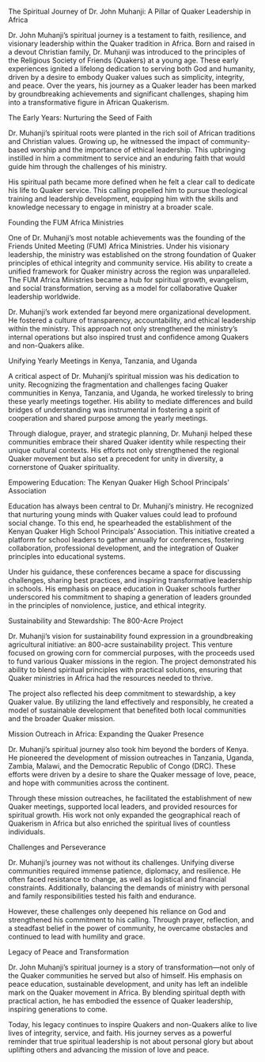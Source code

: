 The Spiritual Journey of Dr. John Muhanji: A Pillar of Quaker Leadership in Africa

Dr. John Muhanji’s spiritual journey is a testament to faith, resilience, and visionary leadership within the Quaker tradition in Africa. Born and raised in a devout Christian family, Dr. Muhanji was introduced to the principles of the Religious Society of Friends (Quakers) at a young age. These early experiences ignited a lifelong dedication to serving both God and humanity, driven by a desire to embody Quaker values such as simplicity, integrity, and peace. Over the years, his journey as a Quaker leader has been marked by groundbreaking achievements and significant challenges, shaping him into a transformative figure in African Quakerism.

The Early Years: Nurturing the Seed of Faith

Dr. Muhanji’s spiritual roots were planted in the rich soil of African traditions and Christian values. Growing up, he witnessed the impact of community-based worship and the importance of ethical leadership. This upbringing instilled in him a commitment to service and an enduring faith that would guide him through the challenges of his ministry.

His spiritual path became more defined when he felt a clear call to dedicate his life to Quaker service. This calling propelled him to pursue theological training and leadership development, equipping him with the skills and knowledge necessary to engage in ministry at a broader scale.

Founding the FUM Africa Ministries

One of Dr. Muhanji’s most notable achievements was the founding of the Friends United Meeting (FUM) Africa Ministries. Under his visionary leadership, the ministry was established on the strong foundation of Quaker principles of ethical integrity and community service. His ability to create a unified framework for Quaker ministry across the region was unparalleled. The FUM Africa Ministries became a hub for spiritual growth, evangelism, and social transformation, serving as a model for collaborative Quaker leadership worldwide.

Dr. Muhanji’s work extended far beyond mere organizational development. He fostered a culture of transparency, accountability, and ethical leadership within the ministry. This approach not only strengthened the ministry’s internal operations but also inspired trust and confidence among Quakers and non-Quakers alike.

Unifying Yearly Meetings in Kenya, Tanzania, and Uganda

A critical aspect of Dr. Muhanji’s spiritual mission was his dedication to unity. Recognizing the fragmentation and challenges facing Quaker communities in Kenya, Tanzania, and Uganda, he worked tirelessly to bring these yearly meetings together. His ability to mediate differences and build bridges of understanding was instrumental in fostering a spirit of cooperation and shared purpose among the yearly meetings.

Through dialogue, prayer, and strategic planning, Dr. Muhanji helped these communities embrace their shared Quaker identity while respecting their unique cultural contexts. His efforts not only strengthened the regional Quaker movement but also set a precedent for unity in diversity, a cornerstone of Quaker spirituality.

Empowering Education: The Kenyan Quaker High School Principals’ Association

Education has always been central to Dr. Muhanji’s ministry. He recognized that nurturing young minds with Quaker values could lead to profound social change. To this end, he spearheaded the establishment of the Kenyan Quaker High School Principals’ Association. This initiative created a platform for school leaders to gather annually for conferences, fostering collaboration, professional development, and the integration of Quaker principles into educational systems.

Under his guidance, these conferences became a space for discussing challenges, sharing best practices, and inspiring transformative leadership in schools. His emphasis on peace education in Quaker schools further underscored his commitment to shaping a generation of leaders grounded in the principles of nonviolence, justice, and ethical integrity.

Sustainability and Stewardship: The 800-Acre Project

Dr. Muhanji’s vision for sustainability found expression in a groundbreaking agricultural initiative: an 800-acre sustainability project. This venture focused on growing corn for commercial purposes, with the proceeds used to fund various Quaker missions in the region. The project demonstrated his ability to blend spiritual principles with practical solutions, ensuring that Quaker ministries in Africa had the resources needed to thrive.

The project also reflected his deep commitment to stewardship, a key Quaker value. By utilizing the land effectively and responsibly, he created a model of sustainable development that benefited both local communities and the broader Quaker mission.

Mission Outreach in Africa: Expanding the Quaker Presence

Dr. Muhanji’s spiritual journey also took him beyond the borders of Kenya. He pioneered the development of mission outreaches in Tanzania, Uganda, Zambia, Malawi, and the Democratic Republic of Congo (DRC). These efforts were driven by a desire to share the Quaker message of love, peace, and hope with communities across the continent.

Through these mission outreaches, he facilitated the establishment of new Quaker meetings, supported local leaders, and provided resources for spiritual growth. His work not only expanded the geographical reach of Quakerism in Africa but also enriched the spiritual lives of countless individuals.

Challenges and Perseverance

Dr. Muhanji’s journey was not without its challenges. Unifying diverse communities required immense patience, diplomacy, and resilience. He often faced resistance to change, as well as logistical and financial constraints. Additionally, balancing the demands of ministry with personal and family responsibilities tested his faith and endurance.

However, these challenges only deepened his reliance on God and strengthened his commitment to his calling. Through prayer, reflection, and a steadfast belief in the power of community, he overcame obstacles and continued to lead with humility and grace.

Legacy of Peace and Transformation

Dr. John Muhanji’s spiritual journey is a story of transformation—not only of the Quaker communities he served but also of himself. His emphasis on peace education, sustainable development, and unity has left an indelible mark on the Quaker movement in Africa. By blending spiritual depth with practical action, he has embodied the essence of Quaker leadership, inspiring generations to come.

Today, his legacy continues to inspire Quakers and non-Quakers alike to live lives of integrity, service, and faith. His journey serves as a powerful reminder that true spiritual leadership is not about personal glory but about uplifting others and advancing the mission of love and peace.
